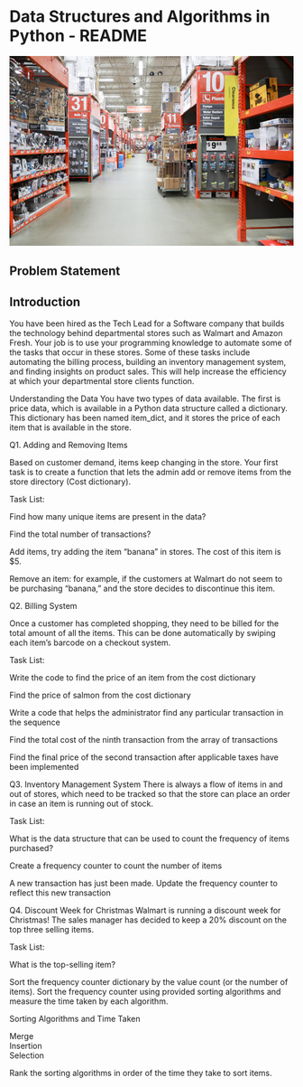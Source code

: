 # Data Structures and Algorithms in Python - README

![image](store.jpg)


## Problem Statement

## Introduction

You have been hired as the Tech Lead for a Software company that builds the technology behind departmental stores such as Walmart and Amazon Fresh. Your job is to use your programming knowledge to automate some of the tasks that occur in these stores. Some of these tasks include automating the billing process, building an inventory management system, and finding insights on product sales. This will help increase the efficiency at which your departmental store clients function.

Understanding the Data
You have two types of data available. The first is price data, which is available in a Python data structure called a dictionary. This dictionary has been named item_dict, and it stores the price of each item that is available in the store.

Q1. Adding and Removing Items

Based on customer demand, items keep changing in the store. Your first task is to create a function that lets the admin add or remove items from the store directory (Cost dictionary).

Task List:

Find how many unique items are present in the data?

Find the total number of transactions?

Add items, try adding the item “banana” in stores. The cost of this item is $5.

Remove an item: for example, if the customers at Walmart do not seem to be purchasing “banana,” and the store decides to discontinue this item.


Q2. Billing System

Once a customer has completed shopping, they need to be billed for the total amount of all the items. This can be done automatically by swiping each item’s barcode on a checkout system.

Task List:

Write the code to find the price of an item from the cost dictionary

Find the price of salmon from the cost dictionary

Write a code that helps the administrator find any particular transaction in the sequence

Find the total cost of the ninth transaction from the array of transactions

Find the final price of the second transaction after applicable taxes have been implemented

Q3. Inventory Management System
There is always a flow of items in and out of stores, which need to be tracked so that the store can place an order in case an item is running out of stock.

Task List:

What is the data structure that can be used to count the frequency of items purchased?

Create a frequency counter to count the number of items

A new transaction has just been made. Update the frequency counter to reflect this new transaction

Q4. Discount Week for Christmas
Walmart is running a discount week for Christmas! The sales manager has decided to keep a 20% discount on the top three selling items.

Task List:

What is the top-selling item?

Sort the frequency counter dictionary by the value count (or the number of items). Sort the frequency counter using provided sorting algorithms and measure the time taken by each algorithm.

Sorting Algorithms and Time Taken

Merge <br>
Insertion <br>
Selection

Rank the sorting algorithms in order of the time they take to sort items.
